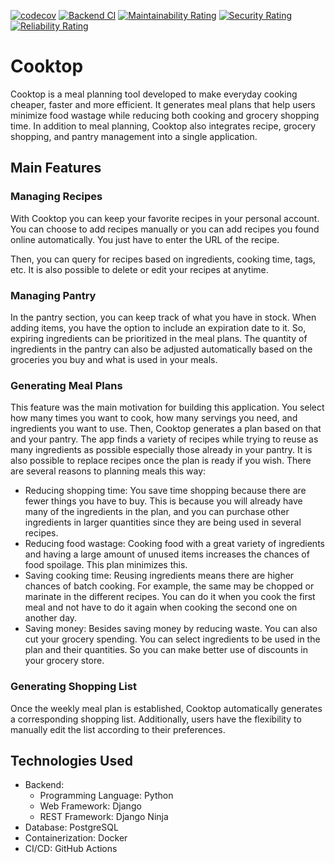 [![codecov](https://codecov.io/gh/HiagoAC/cooktop/graph/badge.svg?token=OX0ANQTKPG)](https://codecov.io/gh/HiagoAC/cooktop)
[![Backend CI](https://github.com/HiagoAC/cooktop/actions/workflows/backend-ci.yaml/badge.svg)](https://github.com/HiagoAC/cooktop/actions/workflows/backend-ci.yaml)
[![Maintainability Rating](https://sonarcloud.io/api/project_badges/measure?project=HiagoAC_cooktop&metric=sqale_rating)](https://sonarcloud.io/summary/new_code?id=HiagoAC_cooktop)
[![Security Rating](https://sonarcloud.io/api/project_badges/measure?project=HiagoAC_cooktop&metric=security_rating)](https://sonarcloud.io/summary/new_code?id=HiagoAC_cooktop)
[![Reliability Rating](https://sonarcloud.io/api/project_badges/measure?project=HiagoAC_cooktop&metric=reliability_rating)](https://sonarcloud.io/summary/new_code?id=HiagoAC_cooktop)

# Cooktop

Cooktop is a meal planning tool developed to make everyday cooking cheaper, faster and more efficient. It generates meal plans that help users minimize food wastage while reducing both cooking and grocery shopping time. In addition to meal planning, Cooktop also integrates recipe, grocery shopping, and pantry management into a single application.

## Main Features

### Managing Recipes

With Cooktop you can keep your favorite recipes in your personal account. You can choose to add recipes manually or you can add recipes you found online automatically. You just have to enter the URL of the recipe.

Then, you can query for recipes based on ingredients, cooking time, tags, etc. It is also possible to delete or edit your recipes at anytime.

### Managing Pantry

In the pantry section, you can keep track of what you have in stock. When adding items, you have the option to include an expiration date to it. So, expiring ingredients can be prioritized in the meal plans. The quantity of ingredients in the pantry can also be adjusted automatically based on the groceries you buy and what is used in your meals.

### Generating Meal Plans

This feature was the main motivation for building this application. You select how many times you want to cook, how many servings you need, and ingredients you want to use. Then, Cooktop generates a plan based on that and your pantry. The app finds a variety of recipes while trying to reuse as many ingredients as possible especially those already in your pantry. It is also possible to replace recipes once the plan is ready if you wish. There are several reasons to planning meals this way:
* Reducing shopping time: You save time shopping because there are fewer things you have to buy. This is because you will already have many of the ingredients in the plan, and you can purchase other ingredients in larger quantities since they are being used in several recipes. 
* Reducing food wastage: Cooking food with a great variety of ingredients and having a large amount of unused items increases the chances of food spoilage. This plan minimizes this.
* Saving cooking time: Reusing ingredients means there are higher chances of batch cooking. For example, the same may be chopped or marinate in the different recipes. You can do it when you cook the first meal and not have to do it again when cooking the second one on another day.
* Saving money: Besides saving money by reducing waste. You can also cut your grocery spending. You can select ingredients to be used in the plan and their quantities. So you can make better use of discounts in your grocery store.

### Generating Shopping List

Once the weekly meal plan is established, Cooktop automatically generates a corresponding shopping list. Additionally, users have the flexibility to manually edit the list according to their preferences.

## Technologies Used
- Backend:
    - Programming Language: Python
    - Web Framework: Django
    - REST Framework: Django Ninja
- Database: PostgreSQL
- Containerization: Docker
- CI/CD: GitHub Actions
